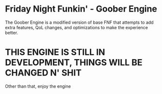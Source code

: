# Friday Night Funkin' - Goober Engine

The Goober Engine is a modified version of base FNF that attempts to add extra features, QoL changes, and optimizations to make the experience better.

# THIS ENGINE IS STILL IN DEVELOPMENT, THINGS WILL BE CHANGED N' SHIT

Other than that, enjoy the engine